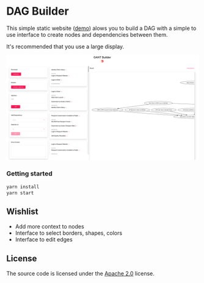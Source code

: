 # DAG Builder

This simple static website ([demo](https://dagit.now.sh)) alows you to build a DAG with a simple to use interface to create nodes and dependencies between them.

It's recommended that you use a large display.

![](./public/screenshot.png)

### Getting started

```
yarn install
yarn start
```

## Wishlist

* Add more context to nodes
* Interface to select borders, shapes, colors
* Interface to edit edges

## License

The source code is licensed under the [Apache 2.0](https://www.apache.org/licenses/LICENSE-2.0) license.
